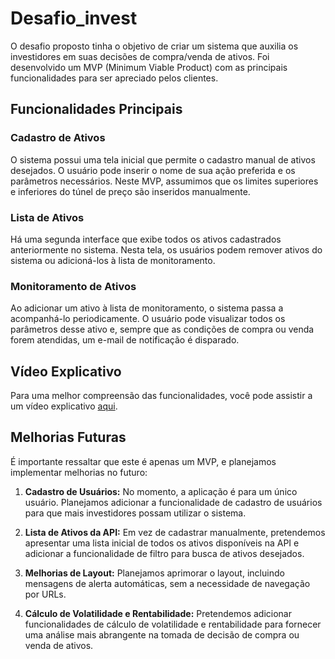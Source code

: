 # Desafio_invest

O desafio proposto tinha o objetivo de criar um sistema que auxilia os investidores em suas decisões de compra/venda de ativos. 
Foi desenvolvido um MVP (Minimum Viable Product) com as principais funcionalidades para ser apreciado pelos clientes.

## Funcionalidades Principais

### Cadastro de Ativos
O sistema possui uma tela inicial que permite o cadastro manual de ativos desejados. 
O usuário pode inserir o nome de sua ação preferida e os parâmetros necessários. 
Neste MVP, assumimos que os limites superiores e inferiores do túnel de preço são inseridos manualmente.

### Lista de Ativos
Há uma segunda interface que exibe todos os ativos cadastrados anteriormente no sistema. 
Nesta tela, os usuários podem remover ativos do sistema ou adicioná-los à lista de monitoramento.

### Monitoramento de Ativos
Ao adicionar um ativo à lista de monitoramento, o sistema passa a acompanhá-lo periodicamente. 
O usuário pode visualizar todos os parâmetros desse ativo e, sempre que as condições de compra ou venda forem atendidas, um e-mail de notificação é disparado.

## Vídeo Explicativo
Para uma melhor compreensão das funcionalidades, você pode assistir a um vídeo explicativo [aqui](https://www.loom.com/share/6954ccb5775a410ab43a2e8b5bc1cfc1?sid=72aa92a0-7009-430e-bbc1-cc61517d7c78).

## Melhorias Futuras
É importante ressaltar que este é apenas um MVP, e planejamos implementar melhorias no futuro:

1. **Cadastro de Usuários:** No momento, a aplicação é para um único usuário. Planejamos adicionar a funcionalidade de cadastro de usuários para que mais investidores possam utilizar o sistema.

2. **Lista de Ativos da API:** Em vez de cadastrar manualmente, pretendemos apresentar uma lista inicial de todos os ativos disponíveis na API e adicionar a funcionalidade de filtro para busca de ativos desejados.

3. **Melhorias de Layout:** Planejamos aprimorar o layout, incluindo mensagens de alerta automáticas, sem a necessidade de navegação por URLs.

4. **Cálculo de Volatilidade e Rentabilidade:** Pretendemos adicionar funcionalidades de cálculo de volatilidade e rentabilidade para fornecer uma análise mais abrangente na tomada de decisão de compra ou venda de ativos.

